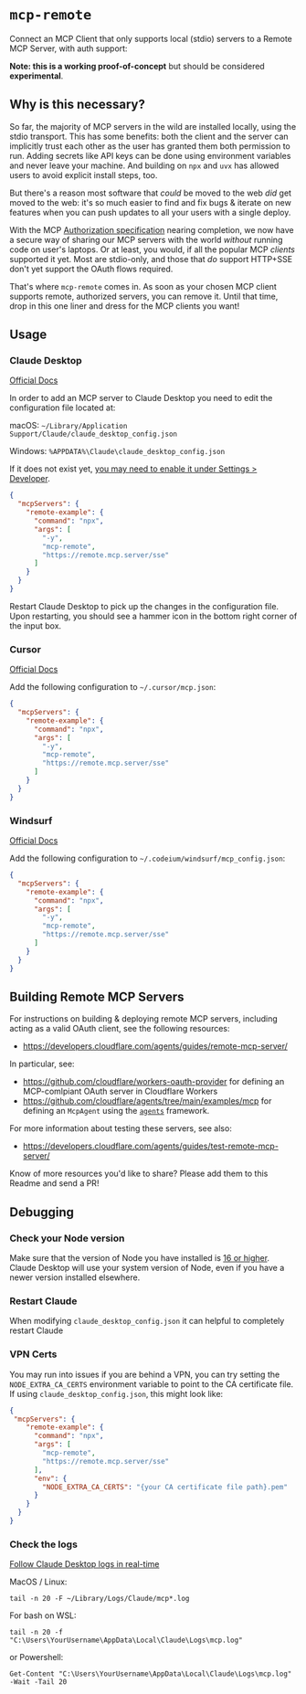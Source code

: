 # `mcp-remote`

Connect an MCP Client that only supports local (stdio) servers to a Remote MCP Server, with auth support:

**Note: this is a working proof-of-concept** but should be considered **experimental**.

## Why is this necessary?

So far, the majority of MCP servers in the wild are installed locally, using the stdio transport. This has some benefits: both the client and the server can implicitly trust each other as the user has granted them both permission to run. Adding secrets like API keys can be done using environment variables and never leave your machine. And building on `npx` and `uvx` has allowed users to avoid explicit install steps, too.

But there's a reason most software that _could_ be moved to the web _did_ get moved to the web: it's so much easier to find and fix bugs & iterate on new features when you can push updates to all your users with a single deploy.

With the MCP [Authorization specification](https://spec.modelcontextprotocol.io/specification/draft/basic/authorization/) nearing completion, we now have a secure way of sharing our MCP servers with the world _without_ running code on user's laptops. Or at least, you would, if all the popular MCP _clients_ supported it yet. Most are stdio-only, and those that _do_ support HTTP+SSE don't yet support the OAuth flows required.

That's where `mcp-remote` comes in. As soon as your chosen MCP client supports remote, authorized servers, you can remove it. Until that time, drop in this one liner and dress for the MCP clients you want!

## Usage

### Claude Desktop

[Official Docs](https://modelcontextprotocol.io/quickstart/user)

In order to add an MCP server to Claude Desktop you need to edit the configuration file located at:

macOS: `~/Library/Application Support/Claude/claude_desktop_config.json`

Windows: `%APPDATA%\Claude\claude_desktop_config.json`

If it does not exist yet, [you may need to enable it under Settings > Developer](https://modelcontextprotocol.io/quickstart/user#2-add-the-filesystem-mcp-server).

```json
{
  "mcpServers": {
    "remote-example": {
      "command": "npx",
      "args": [
        "-y",
        "mcp-remote",
        "https://remote.mcp.server/sse"
      ]
    }
  }
}
```

Restart Claude Desktop to pick up the changes in the configuration file.
Upon restarting, you should see a hammer icon in the bottom right corner
of the input box.

### Cursor

[Official Docs](https://docs.cursor.com/context/model-context-protocol)

Add the following configuration to `~/.cursor/mcp.json`:

```json
{
  "mcpServers": {
    "remote-example": {
      "command": "npx",
      "args": [
        "-y",
        "mcp-remote",
        "https://remote.mcp.server/sse"
      ]
    }
  }
}
```

### Windsurf

[Official Docs](https://docs.codeium.com/windsurf/mcp)

Add the following configuration to `~/.codeium/windsurf/mcp_config.json`:

```json
{
  "mcpServers": {
    "remote-example": {
      "command": "npx",
      "args": [
        "-y",
        "mcp-remote",
        "https://remote.mcp.server/sse"
      ]
    }
  }
}
```

## Building Remote MCP Servers

For instructions on building & deploying remote MCP servers, including acting as a valid OAuth client, see the following resources:

* https://developers.cloudflare.com/agents/guides/remote-mcp-server/

In particular, see:

* https://github.com/cloudflare/workers-oauth-provider for defining an MCP-comlpiant OAuth server in Cloudflare Workers
* https://github.com/cloudflare/agents/tree/main/examples/mcp for defining an `McpAgent` using the [`agents`](https://npmjs.com/package/agents) framework.

For more information about testing these servers, see also:

* https://developers.cloudflare.com/agents/guides/test-remote-mcp-server/

Know of more resources you'd like to share? Please add them to this Readme and send a PR!

## Debugging

### Check your Node version

Make sure that the version of Node you have installed is [16 or 
higher](https://modelcontextprotocol.io/quickstart/server). Claude
Desktop will use your system version of Node, even if you have a newer
version installed elsewhere.

### Restart Claude

When modifying `claude_desktop_config.json` it can helpful to completely restart Claude

### VPN Certs

You may run into issues if you are behind a VPN, you can try setting the `NODE_EXTRA_CA_CERTS`
environment variable to point to the CA certificate file. If using `claude_desktop_config.json`,
this might look like:

```json
{
 "mcpServers": {
    "remote-example": {
      "command": "npx",
      "args": [
        "mcp-remote",
        "https://remote.mcp.server/sse"
      ],
      "env": {
        "NODE_EXTRA_CA_CERTS": "{your CA certificate file path}.pem"
      }
    }
  }
}
```

### Check the logs

[Follow Claude Desktop logs in real-time](https://modelcontextprotocol.io/docs/tools/debugging#debugging-in-claude-desktop)

MacOS / Linux:

`tail -n 20 -F ~/Library/Logs/Claude/mcp*.log`

For bash on WSL:

`tail -n 20 -f "C:\Users\YourUsername\AppData\Local\Claude\Logs\mcp.log"`

or Powershell:

`Get-Content "C:\Users\YourUsername\AppData\Local\Claude\Logs\mcp.log" -Wait -Tail 20`
